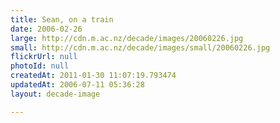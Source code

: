```yaml
---
title: Sean, on a train
date: 2006-02-26
large: http://cdn.m.ac.nz/decade/images/20060226.jpg
small: http://cdn.m.ac.nz/decade/images/small/20060226.jpg
flickrUrl: null
photoId: null
createdAt: 2011-01-30 11:07:19.793474
updatedAt: 2006-07-11 05:36:28
layout: decade-image

---
```


